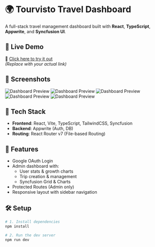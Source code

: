 # 🌍 Tourvisto Travel Dashboard

A full-stack travel management dashboard built with **React**, **TypeScript**, **Appwrite**, and **Syncfusion UI**.

## 🚀 Live Demo

🔗 [Click here to try it out](https://travel-agency-dashboard-df3m.vercel.app/)  
*(Replace with your actual link)*

## 📸 Screenshots

![Dashboard Preview](./public/assets//images/deafultPage.png)
![Dashboard Preview](./public/assets//images/signInPage.png)
![Dashboard Preview](./public/assets//images/dashboard.png)
![Dashboard Preview](./public/assets//images/triplist.png)
![Dashboard Preview](./public/assets//images/createTrip.png)


## 🔧 Tech Stack

- **Frontend**: React, Vite, TypeScript, TailwindCSS, Syncfusion
- **Backend**: Appwrite (Auth, DB)
- **Routing**: React Router v7 (File-based Routing)

## 🧪 Features

- Google OAuth Login
- Admin dashboard with:
  - User stats & growth charts
  - Trip creation & management
  - Syncfusion Grid & Charts
- Protected Routes (Admin only)
- Responsive layout with sidebar navigation

## 🛠️ Setup

```bash
# 1. Install dependencies
npm install

# 2. Run the dev server
npm run dev
